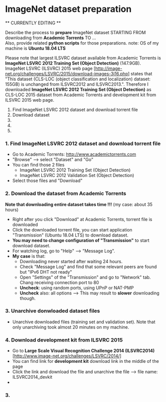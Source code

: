 # ImageNet dataset preparation

** CURRENTLY EDITING **

Describe the process to **prepare** ImageNet dataset STARTING FROM downloading from **Academic Torrents** TO ...  
Also, provide related **python scripts** for those preparations.  note: OS of my machine is **Ubuntu 18.04 LTS**

Please note that largest ILSVRC dataset available from Academic Torrents is **ImageNet LSVRC 2012 Training Set (Object Detection)** (147.9GB). ImageNet LSVRC (ILSVRC) 2015 web page [http://image-net.org/challenges/LSVRC/2015/download-images-3j16.php] states that "This dataset (CLS-LOC (object classification and localization) dataset: 155GB) is unchanged from ILSVRC2012 and ILSVRC2013.".  Therefore I downloaded **ImageNet LSVRC 2012 Training Set (Object Detection)** as CLS-LOC 2015 dataset from Academic Torrents and development kit from ILSVRC 2015 web page.


1. Find ImageNet LSVRC 2012 dataset and download torrent file
2. Download dataset
3. 
4.
5.


### 1. Find ImageNet LSVRC 2012 dataset and download torrent file
* Go to Academic Torrents: http://www.academictorrents.com
* "Browse" --> select "Dataset" and "Go"
* You can find those 2 files
  - ImageNet LSVRC 2012 Training Set (Object Detection)
  - ImageNet LSVRC 2012 Validation Set (Object Detection)
* Select those files and "Download"


### 2. Download the dataset from Academic Torrents
**Note that downloading entire dataset takes time !!!**  (my case: about 35 hours)
* Right after you click "Download" at Academic Torrents, torrent file is downloaded
* Click the downloaded torrent file, you can start application "Transmission" (Ubuntu 18.04 LTS) to download dataset.
* **You may need to change configuration of "Transmission"** to start download dataset.
* For watching log, go to "Help" --> "Message Log".
* **My case** is that:
  - Downloading never started after waiting 24 hours.
  - Check "Message Log" and find that some relevant peers are found but "IPv6 DHT not ready"
  - Open "Settings" of the "Transmission" and go to "Network" tab.  Chang receiving connection port to 80
  - **Uncheck**: using random ports, using UPnP or NAT-PMP
  - **Uncheck** also:  all options
    -->  This may result to **slower** downloading though.


### 3. Unarchive donwloaded dataset files
* Unarchive downloaded files (training set and validation set). Note that only unarchiving took almost 20 minutes on my machine.


### 4. Download development kit from ILSVRC 2015
 * Go to **Large Scale Visual Recognition Challenge 2014 (ILSVRC2014)** [http://www.image-net.org/challenges/LSVRC/2014/]
 * You can find link for **development kit** download link in the middle of the page
 * Click the link and download the file and unarchive the file  --> file name:  ILSVRC2014_devkit
 * 

### 3. 
